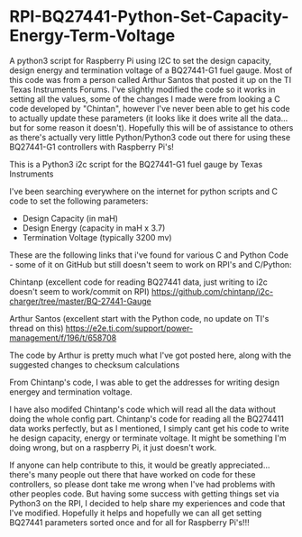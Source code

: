 # RPI-BQ27441-Python-Set-Capacity-Energy-Term-Voltage
A python3 script for Raspberry Pi using I2C to set the design capacity, design energy and termination voltage of a BQ27441-G1 fuel gauge. Most of this code was from a person called Arthur Santos that posted it up on the TI Texas Instruments Forums. I've slightly modified the code so it works in setting all the values, some of the changes I made were from looking a C code developed by "Chintan", however I've never been able to get his code to actually update these parameters (it looks like it does write all the data... but for some reason it doesn't). Hopefully this will be of assistance to others as there's actually very little Python/Python3 code out there for using these BQ27441-G1 controllers with Raspberry Pi's!

This is a Python3 i2c script for the BQ27441-G1 fuel gauge by Texas Instruments

I've been searching everywhere on the internet for python scripts and C code to set the following parameters:

* Design Capacity (in maH)
* Design Energy (capacity in maH x 3.7)
* Termination Voltage (typically 3200 mv)

These are the following links that i've found for various C and Python Code - some of it on GitHub but still doesn't seem to work on RPI's and C/Python:

Chintanp (excellent code for reading BQ27441 data, just writing to i2c doesn't seem to work/commit on RPI)
https://github.com/chintanp/i2c-charger/tree/master/BQ-27441-Gauge

Arthur Santos (excellent start with the Python code, no update on TI's thread on this)
https://e2e.ti.com/support/power-management/f/196/t/658708

The code by Arthur is pretty much what I've got posted here, along with the suggested changes to checksum calculations

From Chintanp's code, I was able to get the addresses for writing design energey and termination voltage.

I have also modifed Chintanp's code which will read all the data without doing the whole config part. Chintanp's code for reading all the BQ274411 data works perfectly, but as I mentioned, I simply cant get his code to write he design capacity, energy or terminate voltage. It might be something I'm doing wrong, but on a raspberry Pi, it just doesn't work.

If anyone can help contribute to this, it would be greatly appreciated... there's many people out there that have worked on code for these controllers, so please dont take me wrong when I've had problems with other peoples code. But having some success with getting things set via Python3 on the RPI, I decided to help share my experiences and code that I've modified. Hopefully it helps and hopefully we can all get setting BQ27441 parameters sorted once and for all for Raspberry Pi's!!!
